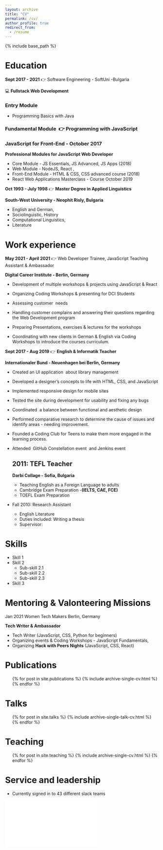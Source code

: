 ```yaml
---
layout: archive
title: "CV"
permalink: /cv/
author_profile: true
redirect_from:
  - /resume
---
```


{% include base_path %}

# Education

**Sept 2017 - 2021** 👉 Software Engineering - SoftUni -Bulgaria

💻 **Fullstack Web Development**

### Entry Module 

- Programming Basics with Java

### Fundamental Module  👉 Programming with JavaScript

### JavaScript for Front-End - October 2017

**Professional Modules for JavaScript Web Developer**

- Core Module - JS Essentials, JS Advanced, JS Apps (2018)
- Web Module - NodeJS, React ,
- Front-End Module - HTML & CSS, CSS advanced course (2018)
- React Web Applications Masterclass - Course October 2019

**Oct 1993 - July 1998** 👉 **Master Degree in Applied Linguistics**

**South-West University - Neophit Risly, Bulgaria**

- English and German,
- Sociolinguistic, History
- Computational Linguistics,
- Literature

# Work experience

**May 2021 - April 2021** 👉 Web Developer Trainee, JavaScript Teaching Assistant & Ambassador

**Digital Career Institute - Berlin, Germany**

- Development of multiple workshops & projects using JavaScript & React

- Organizing Coding Workshops & presenting for DCI Students
- Assessing customer  needs
- Handling customer complains and answering their questions regarding the Web Development program
- Preparing Presentations, exercises & lectures for the workshops
- Coordinating with new clients in German & English via Coding Workshops to introduce the courses curriculum.

**Sept 2017 - Aug 2019** 👉 **English & Informatik Teacher**

**Internationaler Bund - Neuenhagen bei Berlin, Germany**

- Created an UI application  about library management
- Developed a designer’s concepts to life with HTML, CSS, and JavaScript
- Implemented responsive design for mobile sites
- Tested the site during development for usability and fixing any bugs
- Coordinated  a balance between functional and aesthetic design
- Performed comparative research to determine the cause of issues and identify areas - needing improvement.
- Founded a Coding Club for Teens to make them more engaged in the learning process.
- Attended  GitHub Constellation event  and Jenkins event

  ## 2011: **TEFL Teacher**

  **Darbi Collage - Sofia, Bulgaria**

  - Teaching English as a Foreign Language to adults
  - Cambridge Exam Preparation -**(IELTS, CAE, FCE)**
  - TOEFL Exam Preparation

- Fall 2010: Research Assistant
  - English Literature
  - Duties included: Writing a thesis
  - Supervisor:

# Skills

- Skill 1
- Skill 2
  - Sub-skill 2.1
  - Sub-skill 2.2
  - Sub-skill 2.3
- Skill 3

# Mentoring & Valonteering Missions

Jan 2021 Women Tech Makers Berlin, Germany

**Tech Writer & Ambassador**

- Tech Writer (JavaScript, CSS, Python for beginners)
- Organizing events & Coding Workshops - JavaScript Fundamentals,
- Organizing **Hack with Peers Nights** (JavaScript, CSS, React)

# Publications

  <ul>{% for post in site.publications %}
    {% include archive-single-cv.html %}
  {% endfor %}</ul>
  
Talks
======
  <ul>{% for post in site.talks %}
    {% include archive-single-talk-cv.html %}
  {% endfor %}</ul>
  
Teaching
======
  <ul>{% for post in site.teaching %}
    {% include archive-single-cv.html %}
  {% endfor %}</ul>
  
Service and leadership
======
* Currently signed in to 43 different slack teams

![irena_popova](resume_popova.pdf)
